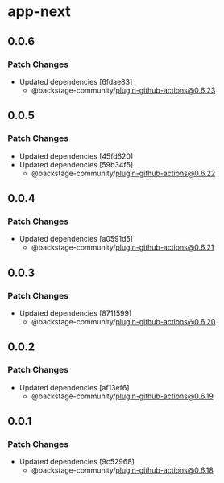 # app-next

## 0.0.6

### Patch Changes

- Updated dependencies [6fdae83]
  - @backstage-community/plugin-github-actions@0.6.23

## 0.0.5

### Patch Changes

- Updated dependencies [45fd620]
- Updated dependencies [59b34f5]
  - @backstage-community/plugin-github-actions@0.6.22

## 0.0.4

### Patch Changes

- Updated dependencies [a0591d5]
  - @backstage-community/plugin-github-actions@0.6.21

## 0.0.3

### Patch Changes

- Updated dependencies [8711599]
  - @backstage-community/plugin-github-actions@0.6.20

## 0.0.2

### Patch Changes

- Updated dependencies [af13ef6]
  - @backstage-community/plugin-github-actions@0.6.19

## 0.0.1

### Patch Changes

- Updated dependencies [9c52968]
  - @backstage-community/plugin-github-actions@0.6.18
